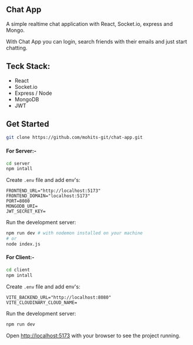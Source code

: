 ## Chat App

A simple realtime chat application with React, Socket.io, express and Mongo.

With Chat App you can login, search friends with their emails and just start chatting.

## Teck Stack: 
- React
- Socket.io
- Express / Node
- MongoDB
- JWT

## Get Started
```bash
git clone https://github.com/mohits-git/chat-app.git
```
#### For Server:-
```bash
cd server
npm intall
```
Create `.env` file and add env's: 
```
FRONTEND_URL="http://localhost:5173"
FRONTEND_DOMAIN="localhost:5173"
PORT=8080
MONGODB_URI=
JWT_SECRET_KEY=
```
Run the development server:
```bash
npm run dev # with nodemon installed on your machine
# or
node index.js
```
#### For Client:-
```bash
cd client
npm intall
```
Create `.env` file and add env's: 
```
VITE_BACKEND_URL="http://localhost:8080"
VITE_CLOUDINARY_CLOUD_NAME= 
```
Run the development server:
```bash
npm run dev
```

Open [http://localhost:5173](http://localhost:5173) with your browser to see the project running.
